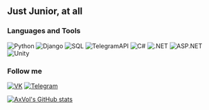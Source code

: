 ## Just Junior, at all

### Languages and Tools
![Python](https://img.shields.io/badge/-Python-000000?style=for-the-badge&logo=python)
![Django](https://img.shields.io/badge/-Django-000000?style=for-the-badge&logo=django)
![SQL](https://img.shields.io/badge/-SQL-000000?style=for-the-badge&logo=mysql)
![TelegramAPI](https://img.shields.io/badge/-TelegramApi-000000?style=for-the-badge&logo=telegram)
![C#](https://img.shields.io/badge/-Csharp-000000?style=for-the-badge&logo=C#)
![.NET](https://img.shields.io/badge/-.NET-000000?style=for-the-badge&logo=.NET)
![ASP.NET](https://img.shields.io/badge/-ASP.NET-000000?style=for-the-badge&logo=ASP)
![Unity](https://img.shields.io/badge/-Unity-000000?style=for-the-badge&logo=Unity)

### Follow me
[![VK](https://img.shields.io/badge/-VK-000000?style=for-the-badge&logo=vk)](https://vk.com/nikvov4ik)
[![Telegram](https://img.shields.io/badge/-Telegram-000000?style=for-the-badge&logo=telegram)](https://t.me/AxVol69)

[![AxVol's GitHub stats](https://github-readme-stats.vercel.app/api?username=AxVol&show_icons=true&count_private=true)](https://github.com/anuraghazra/github-readme-stats)

